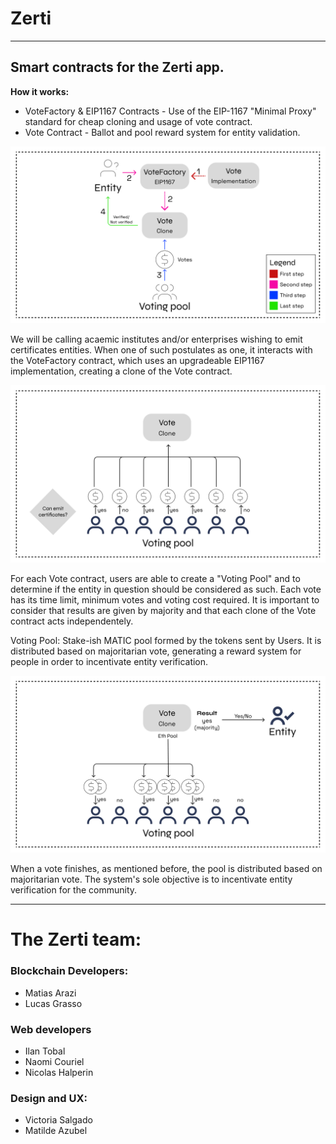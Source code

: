 # Zerti

---

## Smart contracts for the Zerti app.

__How it works:__

* VoteFactory & EIP1167 Contracts - Use of the EIP-1167 "Minimal Proxy" standard for cheap cloning and usage of vote contract.
* Vote Contract - Ballot and pool reward system for entity validation.

![ProxyPattern](docs\ProxyPattern.png)

We will be calling acaemic institutes and/or enterprises wishing to emit certificates entities. When one of such postulates as one, it interacts with the VoteFactory contract, which uses an upgradeable EIP1167 implementation, creating a clone of the Vote contract. 

![VotePattern](docs\VotingPoolPattern.png)

For each Vote contract, users are able to create a "Voting Pool" and to determine if the entity in question should be considered as such. Each vote has its time limit,  minimum votes and voting cost required. It is important to consider that results are given by majority and that each clone of the Vote contract acts independentely.

Voting Pool: Stake-ish MATIC pool formed by the tokens sent by Users. It is distributed based on majoritarian vote, generating a reward system for people in order to incentivate entity verification.

![DistributePoolPattern](docs\DistributePoolPattern.png)

When a vote finishes, as mentioned before, the pool is distributed based on majoritarian vote. The system's sole objective is to incentivate entity verification for the community.


---
# The Zerti team:

### Blockchain Developers:
* Matias Arazi
* Lucas Grasso
### Web developers
* Ilan Tobal
* Naomi Couriel
* Nicolas Halperin
### Design and UX:
* Victoria Salgado
* Matilde Azubel


